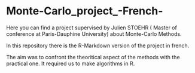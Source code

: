 # Monte-Carlo_project_-French-


Here you can find a project supervised by Julien STOEHR ( Master of conference at Paris-Dauphine University) about Monte-Carlo Methods.

In this repository there is the R-Markdown version of the project in french.

The aim was to confront the theoritical aspect of the methods with the practical one. It required us to make algorithms in R.
